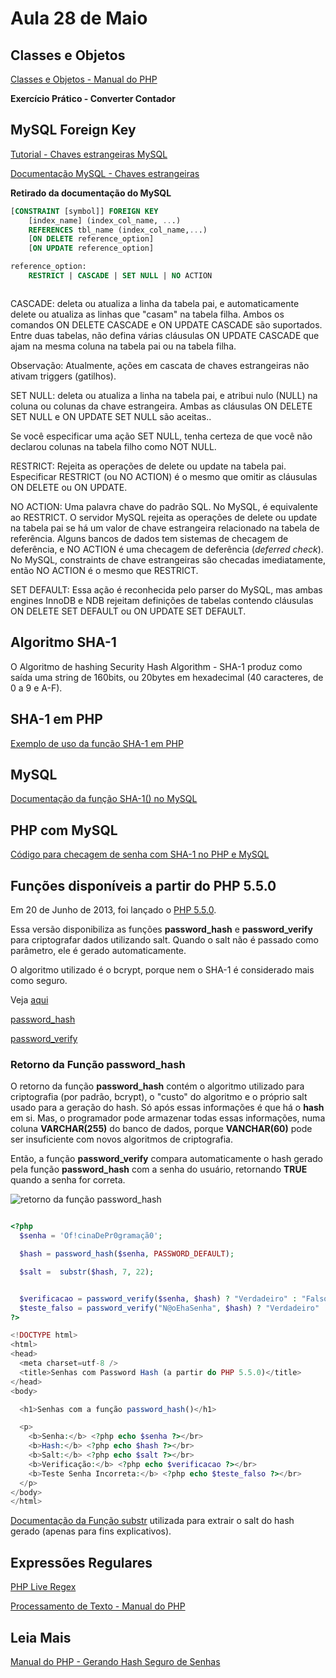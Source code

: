 # Aula 28 de Maio


## Classes e Objetos

[Classes e Objetos - Manual do PHP](http://php.net/manual/pt_BR/language.oop5.php)


**Exercício Prático - Converter Contador**


## MySQL Foreign Key

[Tutorial - Chaves estrangeiras MySQL](http://www.mysqltutorial.org/mysql-foreign-key/)

[Documentação MySQL - Chaves estrangeiras](http://dev.mysql.com/doc/refman/5.6/en/create-table-foreign-keys.html)

**Retirado da documentação do MySQL**

````sql
[CONSTRAINT [symbol]] FOREIGN KEY
    [index_name] (index_col_name, ...)
    REFERENCES tbl_name (index_col_name,...)
    [ON DELETE reference_option]
    [ON UPDATE reference_option]

reference_option:
    RESTRICT | CASCADE | SET NULL | NO ACTION



````


CASCADE: deleta ou atualiza a linha da tabela pai, e automaticamente delete ou atualiza as linhas que "casam" na tabela filha. Ambos os comandos ON DELETE CASCADE e ON UPDATE CASCADE são suportados. Entre duas tabelas, não defina várias cláusulas ON UPDATE CASCADE que ajam na mesma coluna na tabela pai ou na tabela filha.

Observação: Atualmente, ações em cascata de chaves estrangeiras não ativam triggers (gatilhos).

SET NULL: deleta ou atualiza a linha na tabela pai, e atribui nulo (NULL) na coluna ou colunas da chave estrangeira. Ambas as cláusulas ON DELETE SET NULL e  ON UPDATE SET NULL são aceitas..

Se você especificar uma ação SET NULL, tenha certeza de que você não declarou colunas na tabela filho como NOT NULL.

RESTRICT: Rejeita as operações de delete ou update na tabela pai. Especificar RESTRICT (ou NO ACTION) é o mesmo que omitir as cláusulas ON DELETE ou ON UPDATE.

NO ACTION: Uma palavra chave do padrão SQL. No MySQL, é equivalente ao RESTRICT. O servidor MySQL rejeita as operações de delete ou update na tabela pai se há um valor de chave estrangeira relacionado na tabela de referência. Alguns bancos de dados tem sistemas de checagem de deferência, e NO ACTION é uma checagem de deferência (*deferred check*). No MySQL, constraints de chave estrangeiras são checadas imediatamente, então NO ACTION é o mesmo que RESTRICT.

SET DEFAULT: Essa ação é reconhecida pelo parser do MySQL, mas ambas engines InnoDB e NDB rejeitam definições de tabelas contendo cláusulas ON DELETE SET DEFAULT ou ON UPDATE SET DEFAULT.



## Algoritmo SHA-1


O Algoritmo de hashing Security Hash Algorithm - SHA-1
produz como saída uma string de 160bits, ou 20bytes em hexadecimal (40 caracteres, de 0 a 9 e A-F).




## SHA-1 em PHP


[Exemplo de uso da função SHA-1 em PHP](http://www.w3schools.com/php/func_string_sha1.asp)


## MySQL

[Documentação da função SHA-1() no MySQL](https://dev.mysql.com/doc/refman/5.5/en/encryption-functions.html#function_sha1)


## PHP com MySQL

[Código para checagem de senha com SHA-1 no PHP e MySQL](http://stackoverflow.com/questions/16177209/basic-mysql-sha1-password-valid-check)



## Funções disponíveis a partir do PHP 5.5.0


Em 20 de Junho de 2013, foi lançado o [PHP 5.5.0](http://php.net/ChangeLog-5.php#5.5.0).


Essa versão disponibiliza as funções **password_hash** e **password_verify** para criptografar
dados utilizando salt. Quando o salt não é passado como parâmetro, ele é gerado automaticamente.


O algoritmo utilizado é o bcrypt, porque nem o SHA-1 é considerado mais como seguro.

Veja [aqui](http://stackoverflow.com/questions/401656/secure-hash-and-salt-for-php-passwords)



[password_hash](http://php.net/manual/pt_BR/function.password-hash.php)

[password_verify](http://php.net/manual/en/function.password-verify.php)


### Retorno da Função password_hash

O retorno da função **password_hash** contém o algoritmo utilizado para criptografia (por padrão, bcrypt),
o "custo" do algoritmo e o próprio salt usado para a geração do hash. Só após essas informações é que há o
**hash** em si. Mas, o programador pode armazenar todas essas informações, numa coluna **VARCHAR(255)**
do banco de dados, porque **VANCHAR(60)** pode ser insuficiente com novos algoritmos de criptografia.

Então, a função **password_verify** compara automaticamente o hash gerado pela função **password_hash** com
a senha do usuário, retornando **TRUE** quando a senha for correta.

![retorno da função password_hash](http://php.net/manual/pt_BR/images/2a34c7f2e658f6ae74f3869f2aa5886f-crypt-text-rendered.svg)




````php

<?php
  $senha = 'Of!cinaDePr0gramaçã0';

  $hash = password_hash($senha, PASSWORD_DEFAULT);

  $salt =  substr($hash, 7, 22);


  $verificacao = password_verify($senha, $hash) ? "Verdadeiro" : "Falso";
  $teste_falso = password_verify("N@oEhaSenha", $hash) ? "Verdadeiro" : "Falso";
?>

<!DOCTYPE html>
<html>
<head>
  <meta charset=utf-8 />
  <title>Senhas com Password Hash (a partir do PHP 5.5.0)</title>
</head>
<body>

  <h1>Senhas com a função password_hash()</h1>

  <p> 
    <b>Senha:</b> <?php echo $senha ?></br>
    <b>Hash:</b> <?php echo $hash ?></br>
    <b>Salt:</b> <?php echo $salt ?></br>
    <b>Verificação:</b> <?php echo $verificacao ?></br>
    <b>Teste Senha Incorreta:</b> <?php echo $teste_falso ?></br>
  </p>
</body>
</html>


````

[Documentação da Função substr](http://php.net/manual/pt_BR/function.substr.php) utilizada para extrair
o salt do hash gerado (apenas para fins explicativos).

## Expressões Regulares


[PHP Live Regex](http://www.phpliveregex.com/)

[Processamento de Texto - Manual do PHP](http://php.net/manual/pt_BR/refs.basic.text.php)

## Leia Mais

[Manual do PHP - Gerando Hash Seguro de Senhas](http://php.net/manual/pt_BR/faq.passwords.php)
